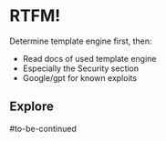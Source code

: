 # RTFM!
Determine template engine first, then:
* Read docs of used template engine
* Especially the Security section
* Google/gpt for known exploits

## Explore
#to-be-continued 